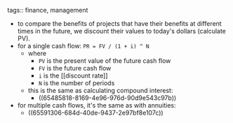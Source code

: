 tags:: finance, management

- to compare the benefits of projects that have their benefits at different times in the future, we discount their values to today's dollars (calculate PV).
- for a single cash flow: `PR = FV / (1 + i) ^ N`
	- where
		- `PV` is the present value of the future cash flow
		- `FV` is the future cash flow
		- `i` is the [[discount rate]]
		- `N` is the number of periods
	- this is the same as calculating compound interest:
		- ((65485818-8169-4e96-976d-90d9e543c97b))
- for multiple cash flows, it's the same as with annuities:
	- ((65591306-684d-40de-9437-2e97bf8e107c))